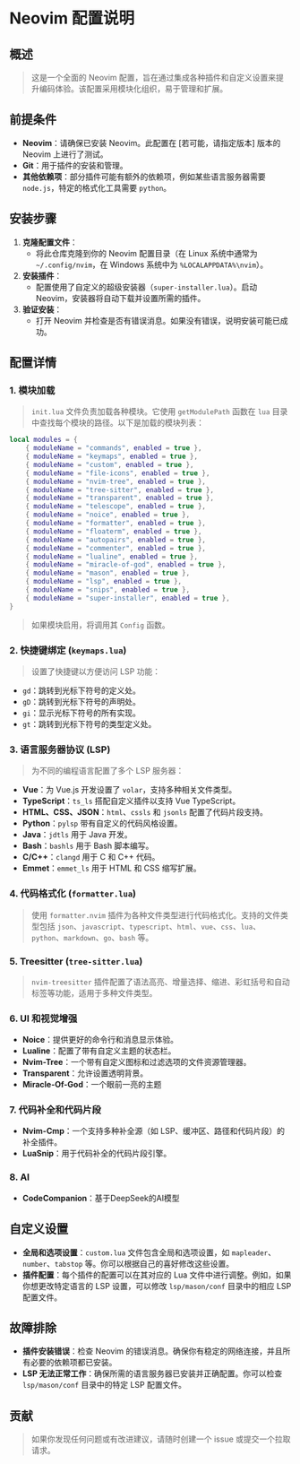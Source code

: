 # Neovim 配置说明

## 概述

> 这是一个全面的 Neovim 配置，旨在通过集成各种插件和自定义设置来提升编码体验。该配置采用模块化组织，易于管理和扩展。

## 前提条件

- **Neovim**：请确保已安装 Neovim。此配置在 [若可能，请指定版本] 版本的 Neovim 上进行了测试。
- **Git**：用于插件的安装和管理。
- **其他依赖项**：部分插件可能有额外的依赖项，例如某些语言服务器需要 `node.js`，特定的格式化工具需要 `python`。

## 安装步骤

1. **克隆配置文件**：
   - 将此仓库克隆到你的 Neovim 配置目录（在 Linux 系统中通常为 `~/.config/nvim`，在 Windows 系统中为 `%LOCALAPPDATA%\nvim`）。
1. **安装插件**：
   - 配置使用了自定义的超级安装器（`super-installer.lua`）。启动 Neovim，安装器将自动下载并设置所需的插件。
1. **验证安装**：
   - 打开 Neovim 并检查是否有错误消息。如果没有错误，说明安装可能已成功。

## 配置详情

### 1. 模块加载

> `init.lua` 文件负责加载各种模块。它使用 `getModulePath` 函数在 `lua` 目录中查找每个模块的路径。以下是加载的模块列表：

```lua
local modules = {
    { moduleName = "commands", enabled = true },
    { moduleName = "keymaps", enabled = true },
    { moduleName = "custom", enabled = true },
    { moduleName = "file-icons", enabled = true },
    { moduleName = "nvim-tree", enabled = true },
    { moduleName = "tree-sitter", enabled = true },
    { moduleName = "transparent", enabled = true },
    { moduleName = "telescope", enabled = true },
    { moduleName = "noice", enabled = true },
    { moduleName = "formatter", enabled = true },
    { moduleName = "floaterm", enabled = true },
    { moduleName = "autopairs", enabled = true },
    { moduleName = "commenter", enabled = true },
    { moduleName = "lualine", enabled = true },
    { moduleName = "miracle-of-god", enabled = true },
    { moduleName = "mason", enabled = true },
    { moduleName = "lsp", enabled = true },
    { moduleName = "snips", enabled = true },
    { moduleName = "super-installer", enabled = true },
}
```

> 如果模块启用，将调用其 `Config` 函数。

### 2. 快捷键绑定 (`keymaps.lua`)

> 设置了快捷键以方便访问 LSP 功能：

- `gd`：跳转到光标下符号的定义处。
- `gD`：跳转到光标下符号的声明处。
- `gi`：显示光标下符号的所有实现。
- `gt`：跳转到光标下符号的类型定义处。

### 3. 语言服务器协议 (LSP)

> 为不同的编程语言配置了多个 LSP 服务器：

- **Vue**：为 Vue.js 开发设置了 `volar`，支持多种相关文件类型。
- **TypeScript**：`ts_ls` 搭配自定义插件以支持 Vue TypeScript。
- **HTML、CSS、JSON**：`html`、`cssls` 和 `jsonls` 配置了代码片段支持。
- **Python**：`pylsp` 带有自定义的代码风格设置。
- **Java**：`jdtls` 用于 Java 开发。
- **Bash**：`bashls` 用于 Bash 脚本编写。
- **C/C++**：`clangd` 用于 C 和 C++ 代码。
- **Emmet**：`emmet_ls` 用于 HTML 和 CSS 缩写扩展。

### 4. 代码格式化 (`formatter.lua`)

> 使用 `formatter.nvim` 插件为各种文件类型进行代码格式化。支持的文件类型包括 `json`、`javascript`、`typescript`、`html`、`vue`、`css`、`lua`、`python`、`markdown`、`go`、`bash` 等。

### 5. Treesitter (`tree-sitter.lua`)

> `nvim-treesitter` 插件配置了语法高亮、增量选择、缩进、彩虹括号和自动标签等功能，适用于多种文件类型。

### 6. UI 和视觉增强

- **Noice**：提供更好的命令行和消息显示体验。
- **Lualine**：配置了带有自定义主题的状态栏。
- **Nvim-Tree**：一个带有自定义图标和过滤选项的文件资源管理器。
- **Transparent**：允许设置透明背景。
- **Miracle-Of-God**：一个眼前一亮的主题

### 7. 代码补全和代码片段

- **Nvim-Cmp**：一个支持多种补全源（如 LSP、缓冲区、路径和代码片段）的补全插件。
- **LuaSnip**：用于代码补全的代码片段引擎。

### 8. AI

- **CodeCompanion**：基于DeepSeek的AI模型

## 自定义设置

- **全局和选项设置**：`custom.lua` 文件包含全局和选项设置，如 `mapleader`、`number`、`tabstop` 等。你可以根据自己的喜好修改这些设置。
- **插件配置**：每个插件的配置可以在其对应的 Lua 文件中进行调整。例如，如果你想更改特定语言的 LSP 设置，可以修改 `lsp/mason/conf` 目录中的相应 LSP 配置文件。

## 故障排除

- **插件安装错误**：检查 Neovim 的错误消息。确保你有稳定的网络连接，并且所有必要的依赖项都已安装。
- **LSP 无法正常工作**：确保所需的语言服务器已安装并正确配置。你可以检查 `lsp/mason/conf` 目录中的特定 LSP 配置文件。

## 贡献

> 如果你发现任何问题或有改进建议，请随时创建一个 issue 或提交一个拉取请求。
